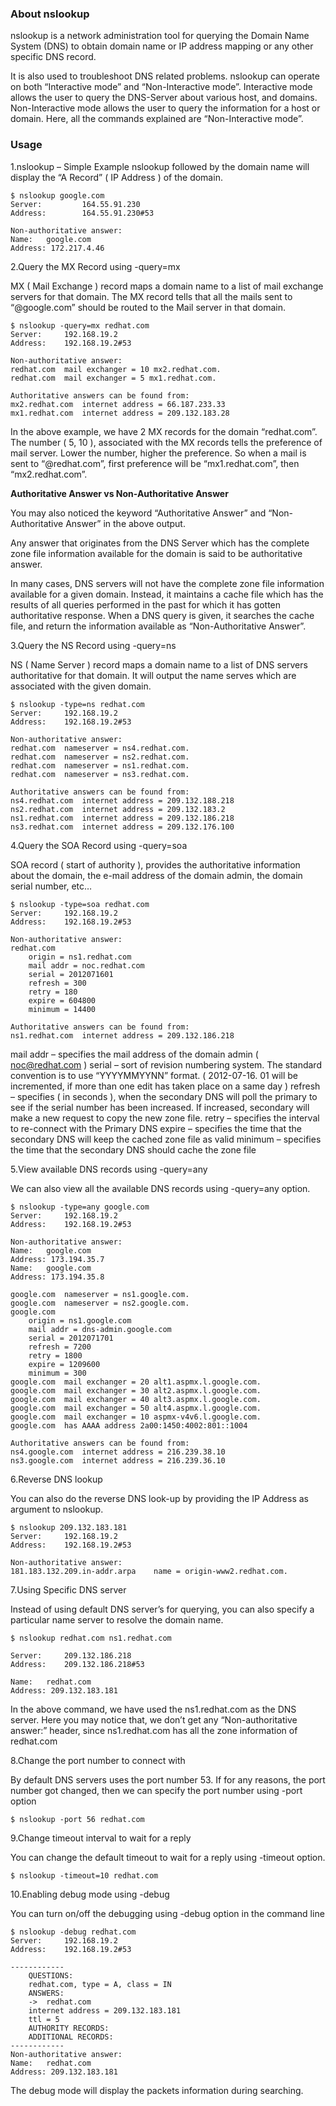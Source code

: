 ### About nslookup
nslookup is a network administration tool for querying the Domain Name System (DNS) to obtain domain name or IP address mapping or any other specific DNS record.

It is also used to troubleshoot DNS related problems. 
nslookup can operate on both “Interactive mode” and “Non-Interactive mode”. Interactive mode allows the user to query the DNS-Server about various host, and domains. Non-Interactive mode allows the user to query the information for a host or domain. Here, all the commands explained are “Non-Interactive mode”.
### Usage

1.nslookup – Simple Example
nslookup followed by the domain name will display the “A Record” ( IP Address ) of the domain.
```
$ nslookup google.com
Server:         164.55.91.230
Address:        164.55.91.230#53

Non-authoritative answer:
Name:   google.com
Address: 172.217.4.46
```

2.Query the MX Record using -query=mx

MX ( Mail Exchange ) record maps a domain name to a list of mail exchange servers for that domain. The MX record tells that all the mails sent to “@google.com” should be routed to the Mail server in that domain.
```
$ nslookup -query=mx redhat.com
Server:		192.168.19.2
Address:	192.168.19.2#53

Non-authoritative answer:
redhat.com	mail exchanger = 10 mx2.redhat.com.
redhat.com	mail exchanger = 5 mx1.redhat.com.

Authoritative answers can be found from:
mx2.redhat.com	internet address = 66.187.233.33
mx1.redhat.com	internet address = 209.132.183.28
```
In the above example, we have 2 MX records for the domain “redhat.com”. The number ( 5, 10 ), associated with the MX records tells the preference of mail server. Lower the number, higher the preference. So when a mail is sent to “@redhat.com”, first preference will be “mx1.redhat.com”, then “mx2.redhat.com”.

**Authoritative Answer vs Non-Authoritative Answer**

You may also noticed the keyword “Authoritative Answer” and “Non-Authoritative Answer” in the above output.

Any answer that originates from the DNS Server which has the complete zone file information available for the domain is said to be authoritative answer.

In many cases, DNS servers will not have the complete zone file information available for a given domain. Instead, it maintains a cache file which has the results of all queries performed in the past for which it has gotten authoritative response. When a DNS query is given, it searches the cache file, and return the information available as “Non-Authoritative Answer”.

3.Query the NS Record using -query=ns

NS ( Name Server ) record maps a domain name to a list of DNS servers authoritative for that domain. It will output the name serves which are associated with the given domain.
```
$ nslookup -type=ns redhat.com
Server:		192.168.19.2
Address:	192.168.19.2#53

Non-authoritative answer:
redhat.com	nameserver = ns4.redhat.com.
redhat.com	nameserver = ns2.redhat.com.
redhat.com	nameserver = ns1.redhat.com.
redhat.com	nameserver = ns3.redhat.com.

Authoritative answers can be found from:
ns4.redhat.com	internet address = 209.132.188.218
ns2.redhat.com	internet address = 209.132.183.2
ns1.redhat.com	internet address = 209.132.186.218
ns3.redhat.com	internet address = 209.132.176.100
```
4.Query the SOA Record using -query=soa

SOA record ( start of authority ), provides the authoritative information about the domain, the e-mail address of the domain admin, the domain serial number, etc…
```
$ nslookup -type=soa redhat.com
Server:		192.168.19.2
Address:	192.168.19.2#53

Non-authoritative answer:
redhat.com
	origin = ns1.redhat.com
	mail addr = noc.redhat.com
	serial = 2012071601
	refresh = 300
	retry = 180
	expire = 604800
	minimum = 14400

Authoritative answers can be found from:
ns1.redhat.com	internet address = 209.132.186.218
```
mail addr – specifies the mail address of the domain admin ( noc@redhat.com )
serial – sort of revision numbering system. The standard convention is to use “YYYYMMYYNN” format. ( 2012-07-16. 01 will be incremented, if more than one edit has taken place on a same day )
refresh – specifies ( in seconds ), when the secondary DNS will poll the primary to see if the serial number has been increased. If increased, secondary will make a new request to copy the new zone file.
retry – specifies the interval to re-connect with the Primary DNS
expire – specifies the time that the secondary DNS will keep the cached zone file as valid
minimum – specifies the time that the secondary DNS should cache the zone file

5.View available DNS records using -query=any

We can also view all the available DNS records using -query=any option.
```
$ nslookup -type=any google.com
Server:		192.168.19.2
Address:	192.168.19.2#53

Non-authoritative answer:
Name:	google.com
Address: 173.194.35.7
Name:	google.com
Address: 173.194.35.8

google.com	nameserver = ns1.google.com.
google.com	nameserver = ns2.google.com.
google.com
	origin = ns1.google.com
	mail addr = dns-admin.google.com
	serial = 2012071701
	refresh = 7200
	retry = 1800
	expire = 1209600
	minimum = 300
google.com	mail exchanger = 20 alt1.aspmx.l.google.com.
google.com	mail exchanger = 30 alt2.aspmx.l.google.com.
google.com	mail exchanger = 40 alt3.aspmx.l.google.com.
google.com	mail exchanger = 50 alt4.aspmx.l.google.com.
google.com	mail exchanger = 10 aspmx-v4v6.l.google.com.
google.com	has AAAA address 2a00:1450:4002:801::1004

Authoritative answers can be found from:
ns4.google.com	internet address = 216.239.38.10
ns3.google.com	internet address = 216.239.36.10
```

6.Reverse DNS lookup

You can also do the reverse DNS look-up by providing the IP Address as argument to nslookup.
```
$ nslookup 209.132.183.181
Server:		192.168.19.2
Address:	192.168.19.2#53

Non-authoritative answer:
181.183.132.209.in-addr.arpa	name = origin-www2.redhat.com.
```
7.Using Specific DNS server

Instead of using default DNS server’s for querying, you can also specify a particular name server to resolve the domain name.
```
$ nslookup redhat.com ns1.redhat.com

Server:		209.132.186.218
Address:	209.132.186.218#53

Name:	redhat.com
Address: 209.132.183.181
```
In the above command, we have used the ns1.redhat.com as the DNS server. Here you may notice that, we don’t get any “Non-authoritative answer:” header, since ns1.redhat.com has all the zone information of redhat.com

8.Change the port number to connect with

By default DNS servers uses the port number 53. If for any reasons, the port number got changed, then we can specify the port number using -port option
```
$ nslookup -port 56 redhat.com
```

9.Change timeout interval to wait for a reply

You can change the default timeout to wait for a reply using -timeout option.
```
$ nslookup -timeout=10 redhat.com
```
10.Enabling debug mode using -debug

You can turn on/off the debugging using -debug option in the command line
```
$ nslookup -debug redhat.com
Server:		192.168.19.2
Address:	192.168.19.2#53

------------
    QUESTIONS:
	redhat.com, type = A, class = IN
    ANSWERS:
    ->  redhat.com
	internet address = 209.132.183.181
	ttl = 5
    AUTHORITY RECORDS:
    ADDITIONAL RECORDS:
------------
Non-authoritative answer:
Name:	redhat.com
Address: 209.132.183.181
```
The debug mode will display the packets information during searching.
